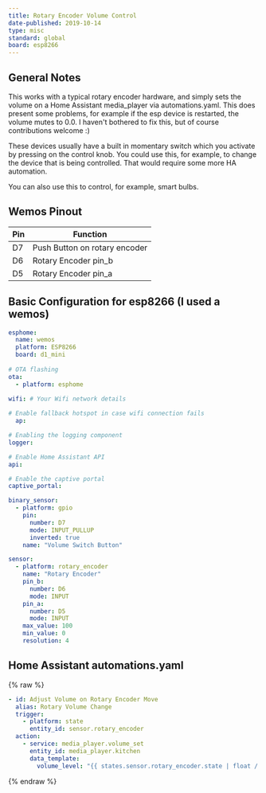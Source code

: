 ```yaml
---
title: Rotary Encoder Volume Control
date-published: 2019-10-14
type: misc
standard: global
board: esp8266
---
```


## General Notes

This works with a typical rotary encoder hardware, and simply sets the volume on a Home Assistant media_player via automations.yaml. This does present some problems, for example if the esp device is restarted, the volume mutes to 0.0. I haven't bothered to fix this, but of course contributions welcome :)

These devices usually have a built in momentary switch which you activate by pressing on the control knob. You could use this, for example, to change the device that is being controlled. That would require some more HA automation.

You can also use this to control, for example, smart bulbs.

## Wemos Pinout

| Pin | Function                      |
| --- | ----------------------------- |
| D7  | Push Button on rotary encoder |
| D6  | Rotary Encoder pin_b          |
| D5  | Rotary Encoder pin_a          |

## Basic Configuration for esp8266 (I used a wemos)

```yaml
esphome:
  name: wemos
  platform: ESP8266
  board: d1_mini
    
# OTA flashing
ota:
  - platform: esphome

wifi: # Your Wifi network details
  
# Enable fallback hotspot in case wifi connection fails  
  ap:

# Enabling the logging component
logger:

# Enable Home Assistant API
api:

# Enable the captive portal
captive_portal:

binary_sensor:
  - platform: gpio
    pin:
      number: D7
      mode: INPUT_PULLUP
      inverted: true
    name: "Volume Switch Button"

sensor:
  - platform: rotary_encoder
    name: "Rotary Encoder"
    pin_b:
      number: D6
      mode: INPUT
    pin_a:
      number: D5
      mode: INPUT
    max_value: 100
    min_value: 0
    resolution: 4
```

## Home Assistant automations.yaml

{% raw %}

```yaml
- id: Adjust Volume on Rotary Encoder Move
  alias: Rotary Volume Change
  trigger:
    - platform: state
      entity_id: sensor.rotary_encoder
  action:
    - service: media_player.volume_set
      entity_id: media_player.kitchen
      data_template:
        volume_level: "{{ states.sensor.rotary_encoder.state | float / 100 }}"
```

{% endraw %}
